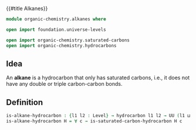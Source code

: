 {{#title  Alkanes}}

```agda
module organic-chemistry.alkanes where

open import foundation.universe-levels

open import organic-chemistry.saturated-carbons
open import organic-chemistry.hydrocarbons
```

## Idea

An **alkane** is a hydrocarbon that only has saturated carbons, i.e., it does not have any double or triple carbon-carbon bonds.

## Definition

```agda
is-alkane-hydrocarbon : {l1 l2 : Level} → hydrocarbon l1 l2 → UU (l1 ⊔ l2)
is-alkane-hydrocarbon H = ∀ c → is-saturated-carbon-hydrocarbon H c
```
